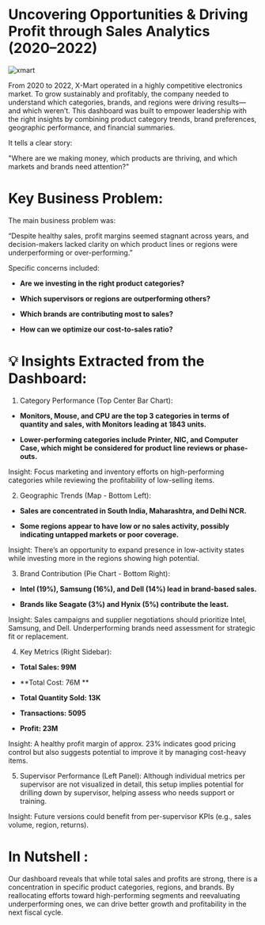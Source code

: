 # Uncovering Opportunities & Driving Profit through Sales Analytics (2020–2022)

![xmart](https://github.com/user-attachments/assets/f3982c27-e2a1-4320-a60b-04832d5840a8)

From 2020 to 2022, X-Mart operated in a highly competitive electronics market. To grow sustainably and profitably, the company needed to understand which categories, brands, and regions were driving results—and which weren’t. This dashboard was built to empower leadership with the right insights by combining product category trends, brand preferences, geographic performance, and financial summaries.

It tells a clear story:

"Where are we making money, which products are thriving, and which markets and brands need attention?"

# Key Business Problem:

The main business problem was:

“Despite healthy sales, profit margins seemed stagnant across years, and decision-makers lacked clarity on which product lines or regions were underperforming or over-performing.”

Specific concerns included:

- **Are we investing in the right product categories?**

- **Which supervisors or regions are outperforming others?**

- **Which brands are contributing most to sales?**

- **How can we optimize our cost-to-sales ratio?**

# 💡 Insights Extracted from the Dashboard:

1. Category Performance (Top Center Bar Chart):

- **Monitors, Mouse, and CPU are the top 3 categories in terms of quantity and sales, with Monitors leading at 1843 units.**

- **Lower-performing categories include Printer, NIC, and Computer Case, which might be considered for product line reviews or phase-outs.**

Insight: Focus marketing and inventory efforts on high-performing categories while reviewing the profitability of low-selling items.

2. Geographic Trends (Map - Bottom Left):

- **Sales are concentrated in South India, Maharashtra, and Delhi NCR.**

- **Some regions appear to have low or no sales activity, possibly indicating untapped markets or poor coverage.**

Insight: There’s an opportunity to expand presence in low-activity states while investing more in the regions showing high potential.

3. Brand Contribution (Pie Chart - Bottom Right):

- **Intel (19%), Samsung (16%), and Dell (14%) lead in brand-based sales.**

- **Brands like Seagate (3%) and Hynix (5%) contribute the least.**

Insight: Sales campaigns and supplier negotiations should prioritize Intel, Samsung, and Dell. Underperforming brands need assessment for strategic fit or replacement.

4. Key Metrics (Right Sidebar):

- **Total Sales: 99M**

- **Total Cost: 76M **

- **Total Quantity Sold: 13K**

- **Transactions: 5095**

- **Profit: 23M**

Insight: A healthy profit margin of approx. 23% indicates good pricing control but also suggests potential to improve it by managing cost-heavy items.

5. Supervisor Performance (Left Panel):
Although individual metrics per supervisor are not visualized in detail, this setup implies potential for drilling down by supervisor, helping assess who needs support or training.

Insight: Future versions could benefit from per-supervisor KPIs (e.g., sales volume, region, returns).

# In Nutshell :

Our dashboard reveals that while total sales and profits are strong, there is a concentration in specific product categories, regions, and brands. By reallocating efforts toward high-performing segments and reevaluating underperforming ones, we can drive better growth and profitability in the next fiscal cycle.




